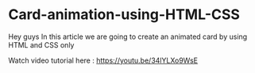 # Card-animation-using-HTML-CSS
Hey guys In this article we are going to create an animated card by using HTML and CSS only

Watch video tutorial here : https://youtu.be/34lYLXo9WsE
